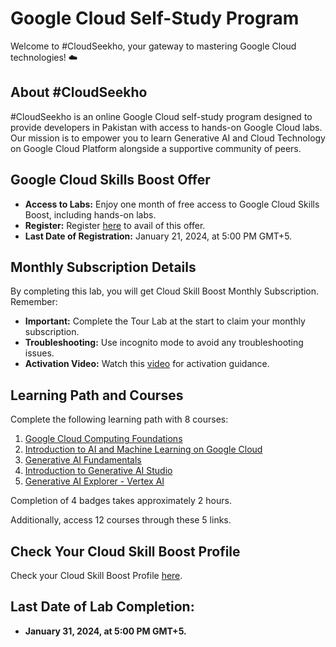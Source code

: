 <h1>Google Cloud Self-Study Program</h1>

<p align="left">
  Welcome to #CloudSeekho, your gateway to mastering Google Cloud technologies! ☁️
</p>


## About #CloudSeekho

#CloudSeekho is an online Google Cloud self-study program designed to provide developers in Pakistan with access to hands-on Google Cloud labs. Our mission is to empower you to learn Generative AI and Cloud Technology on Google Cloud Platform alongside a supportive community of peers.

## Google Cloud Skills Boost Offer

- **Access to Labs:** Enjoy one month of free access to Google Cloud Skills Boost, including hands-on labs.
- **Register:** Register [here](rhttp://goo.gle/cloudseekho-s5) to avail of this offer.
- **Last Date of Registration:** January 21, 2024, at 5:00 PM GMT+5.

## Monthly Subscription Details

By completing this lab, you will get Cloud Skill Boost Monthly Subscription. Remember:
- **Important:** Complete the Tour Lab at the start to claim your monthly subscription.
- **Troubleshooting:** Use incognito mode to avoid any troubleshooting issues.
- **Activation Video:** Watch this [video](https://www.youtube.com/watch?v=GSizxrey9bM) for activation guidance.

## Learning Path and Courses

Complete the following learning path with 8 courses:
1. [Google Cloud Computing Foundations](https://www.cloudskillsboost.google/paths/36)
2. [Introduction to AI and Machine Learning on Google Cloud](https://www.cloudskillsboost.google/course_templates/593https://www.cloudskillsboost.google/course_templates/593)
3. [Generative AI Fundamentals](https://www.cloudskillsboost.google/paths/118/course_templates/556)
4. [Introduction to Generative AI Studio](https://www.cloudskillsboost.google/paths/118/course_templates/556)
5. [Generative AI Explorer - Vertex AI](https://www.cloudskillsboost.google/course_templates/723)

Completion of 4 badges takes approximately 2 hours.

Additionally, access 12 courses through these 5 links.


## Check Your Cloud Skill Boost Profile

Check your Cloud Skill Boost Profile [here](https://www.cloudskillsboost.google/profile).

## Last Date of Lab Completion:
- **January 31, 2024, at 5:00 PM GMT+5.**


